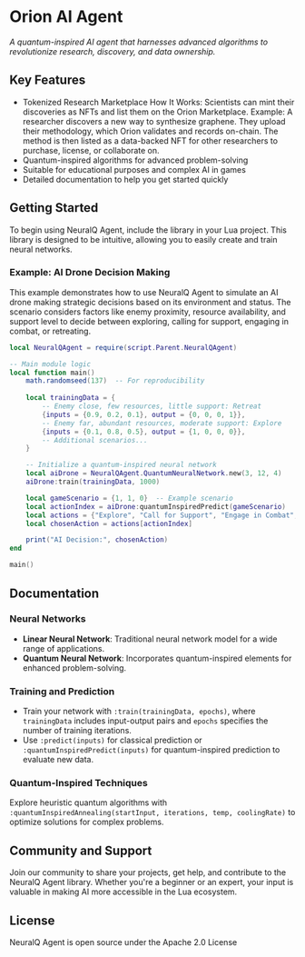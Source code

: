 # Orion AI Agent

*A quantum-inspired AI agent that harnesses advanced algorithms to revolutionize research, discovery, and data ownership.*

## Key Features

- Tokenized Research Marketplace
How It Works: Scientists can mint their discoveries as NFTs and list them on the Orion Marketplace.
Example: A researcher discovers a new way to synthesize graphene. They upload their methodology, which Orion validates and records on-chain. The method is then listed as a data-backed NFT for other researchers to purchase, license, or collaborate on.
- Quantum-inspired algorithms for advanced problem-solving
- Suitable for educational purposes and complex AI in games
- Detailed documentation to help you get started quickly

## Getting Started

To begin using NeuralQ Agent, include the library in your Lua project. This library is designed to be intuitive, allowing you to easily create and train neural networks.

### Example: AI Drone Decision Making

This example demonstrates how to use NeuralQ Agent to simulate an AI drone making strategic decisions based on its environment and status. The scenario considers factors like enemy proximity, resource availability, and support level to decide between exploring, calling for support, engaging in combat, or retreating.

```lua
local NeuralQAgent = require(script.Parent.NeuralQAgent)

-- Main module logic
local function main()
	math.randomseed(137)  -- For reproducibility
	
	local trainingData = {
		-- Enemy close, few resources, little support: Retreat
		{inputs = {0.9, 0.2, 0.1}, output = {0, 0, 0, 1}},
		-- Enemy far, abundant resources, moderate support: Explore
		{inputs = {0.1, 0.8, 0.5}, output = {1, 0, 0, 0}},
		-- Additional scenarios...
	}

    -- Initialize a quantum-inspired neural network
	local aiDrone = NeuralQAgent.QuantumNeuralNetwork.new(3, 12, 4)
	aiDrone:train(trainingData, 1000)

	local gameScenario = {1, 1, 0}  -- Example scenario
	local actionIndex = aiDrone:quantumInspiredPredict(gameScenario)
	local actions = {"Explore", "Call for Support", "Engage in Combat", "Retreat"}
	local chosenAction = actions[actionIndex]

	print("AI Decision:", chosenAction)
end

main()
```

## Documentation

### Neural Networks

- **Linear Neural Network**: Traditional neural network model for a wide range of applications.
- **Quantum Neural Network**: Incorporates quantum-inspired elements for enhanced problem-solving.

### Training and Prediction

- Train your network with `:train(trainingData, epochs)`, where `trainingData` includes input-output pairs and `epochs` specifies the number of training iterations.
- Use `:predict(inputs)` for classical prediction or `:quantumInspiredPredict(inputs)` for quantum-inspired prediction to evaluate new data.

### Quantum-Inspired Techniques

Explore heuristic quantum algorithms with `:quantumInspiredAnnealing(startInput, iterations, temp, coolingRate)` to optimize solutions for complex problems.

## Community and Support

Join our community to share your projects, get help, and contribute to the NeuralQ Agent library. Whether you're a beginner or an expert, your input is valuable in making AI more accessible in the Lua ecosystem.

## License

NeuralQ Agent is open source under the Apache 2.0 License
